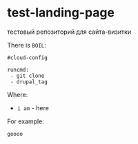 # test-landing-page
тестовый репозиторий для сайта-визитки

There is `BOIL`:
```
#cloud-config

runcmd:
 - git clone 
 - drupal_tag
```

Where:
 - `i am` - here

For example:
```
goooo
```
